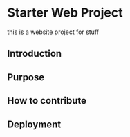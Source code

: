 # Starter Web Project

this is a website project for stuff

## Introduction

## Purpose

## How to contribute

## Deployment
